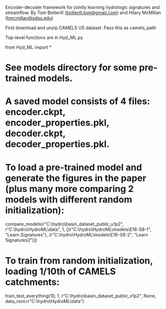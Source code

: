 Encoder-decoder framework for jointly learning hydrologic signatures and streamflow.
By Tom Botterill (botterill.tom@gmail.com) and Hilary McMillan (hmcmillan@sdsu.edu)

First download and unzip CAMELS US dataset. Pass this as camels_path

Top-level functions are in Hyd_ML.py

from Hyd_ML import *

# See models directory for some pre-trained models.
# A saved model consists of 4 files: encoder.ckpt, encoder_properties.pkl, decoder.ckpt, decoder_properties.pkl. 

# To load a pre-trained model and generate the figures in the paper (plus many more comparing 2 models with different random initialization):
compare_models(r"C:\\hydro\\basin_dataset_public_v1p2", r"C:\\hydro\\HydroML\\data", 1,
               [(r"C:\\hydro\\HydroML\\models\\E16-S8-1", "Learn Signatures"),
                (r"C:\\hydro\\HydroML\\models\\E16-S8-2", "Learn Signatures2")])

# To train from random initialization, loading 1/10th of CAMELS catchments:
train_test_everything(10, 1, r"C:\\hydro\\basin_dataset_public_v1p2", None, data_root=r"C:\\hydro\\HydroML\\data")
